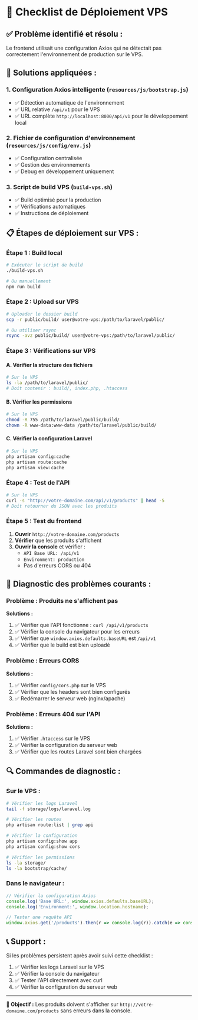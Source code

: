 # 🚀 Checklist de Déploiement VPS

## ✅ **Problème identifié et résolu :**
Le frontend utilisait une configuration Axios qui ne détectait pas correctement l'environnement de production sur le VPS.

## 🔧 **Solutions appliquées :**

### 1. **Configuration Axios intelligente** (`resources/js/bootstrap.js`)
- ✅ Détection automatique de l'environnement
- ✅ URL relative `/api/v1` pour le VPS
- ✅ URL complète `http://localhost:8000/api/v1` pour le développement local

### 2. **Fichier de configuration d'environnement** (`resources/js/config/env.js`)
- ✅ Configuration centralisée
- ✅ Gestion des environnements
- ✅ Debug en développement uniquement

### 3. **Script de build VPS** (`build-vps.sh`)
- ✅ Build optimisé pour la production
- ✅ Vérifications automatiques
- ✅ Instructions de déploiement

## 📋 **Étapes de déploiement sur VPS :**

### **Étape 1 : Build local**
```bash
# Exécuter le script de build
./build-vps.sh

# Ou manuellement
npm run build
```

### **Étape 2 : Upload sur VPS**
```bash
# Uploader le dossier build
scp -r public/build/ user@votre-vps:/path/to/laravel/public/

# Ou utiliser rsync
rsync -avz public/build/ user@votre-vps:/path/to/laravel/public/
```

### **Étape 3 : Vérifications sur VPS**

#### **A. Vérifier la structure des fichiers**
```bash
# Sur le VPS
ls -la /path/to/laravel/public/
# Doit contenir : build/, index.php, .htaccess
```

#### **B. Vérifier les permissions**
```bash
# Sur le VPS
chmod -R 755 /path/to/laravel/public/build/
chown -R www-data:www-data /path/to/laravel/public/build/
```

#### **C. Vérifier la configuration Laravel**
```bash
# Sur le VPS
php artisan config:cache
php artisan route:cache
php artisan view:cache
```

### **Étape 4 : Test de l'API**
```bash
# Sur le VPS
curl -s "http://votre-domaine.com/api/v1/products" | head -5
# Doit retourner du JSON avec les produits
```

### **Étape 5 : Test du frontend**
1. **Ouvrir** `http://votre-domaine.com/products`
2. **Vérifier** que les produits s'affichent
3. **Ouvrir la console** et vérifier :
   - `API Base URL: /api/v1`
   - `Environment: production`
   - Pas d'erreurs CORS ou 404

## 🐛 **Diagnostic des problèmes courants :**

### **Problème : Produits ne s'affichent pas**
**Solutions :**
1. ✅ Vérifier que l'API fonctionne : `curl /api/v1/products`
2. ✅ Vérifier la console du navigateur pour les erreurs
3. ✅ Vérifier que `window.axios.defaults.baseURL` est `/api/v1`
4. ✅ Vérifier que le build est bien uploadé

### **Problème : Erreurs CORS**
**Solutions :**
1. ✅ Vérifier `config/cors.php` sur le VPS
2. ✅ Vérifier que les headers sont bien configurés
3. ✅ Redémarrer le serveur web (nginx/apache)

### **Problème : Erreurs 404 sur l'API**
**Solutions :**
1. ✅ Vérifier `.htaccess` sur le VPS
2. ✅ Vérifier la configuration du serveur web
3. ✅ Vérifier que les routes Laravel sont bien chargées

## 🔍 **Commandes de diagnostic :**

### **Sur le VPS :**
```bash
# Vérifier les logs Laravel
tail -f storage/logs/laravel.log

# Vérifier les routes
php artisan route:list | grep api

# Vérifier la configuration
php artisan config:show app
php artisan config:show cors

# Vérifier les permissions
ls -la storage/
ls -la bootstrap/cache/
```

### **Dans le navigateur :**
```javascript
// Vérifier la configuration Axios
console.log('Base URL:', window.axios.defaults.baseURL);
console.log('Environment:', window.location.hostname);

// Tester une requête API
window.axios.get('/products').then(r => console.log(r)).catch(e => console.error(e));
```

## 📞 **Support :**
Si les problèmes persistent après avoir suivi cette checklist :
1. ✅ Vérifier les logs Laravel sur le VPS
2. ✅ Vérifier la console du navigateur
3. ✅ Tester l'API directement avec curl
4. ✅ Vérifier la configuration du serveur web

---

**🎯 Objectif :** Les produits doivent s'afficher sur `http://votre-domaine.com/products` sans erreurs dans la console.
